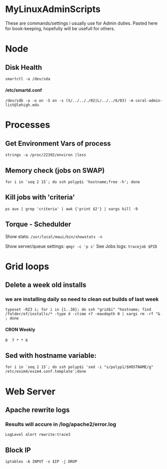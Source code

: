 # MyLinuxAdminScripts
These are commands/settings i usually use for Admin duties. Pasted here for book-keeping, hopefully will be usefull for others.

# Node

## Disk Health
`smartctl -a /dev/sda`
#### /etc/smartd.conf
`/dev/sdb -a -o on -S on -s (S/../.././02|L/../../6/03) -m coral-admin-list@lehigh.edu`


# Processes

## Get Environment Vars of process
`strings -a /proc/22392/environ |less`
## Memory check (jobs on SWAP)
<p><code>for i in `seq 2 15`; do ssh polyp$i 'hostname;free -h'; done</code></p>

## Kill jobs with 'criteria'
`ps aux | grep 'criteria' | awk {'print $2'} | xargs kill -9`

## Torque - Schedulder
 Show stats:
 `/usr/local/maui/bin/showstats -n`
 
 Show server/queue settings:
 `qmgr -c 'p s'`
 See Jobs logs:
`tracejob $PID`

# Grid loops
## Delete a week old installs
### we are installing daily so need to clean out builds of last week 

`typeset -RZ3 i; for i in {1..38}; do ssh "grid$i" "hostname; find /folder/of/installs/* -type d -ctime +7 -maxdepth 0 | xargs rm -rf "& ; done`
#### CRON  Weekly
`0  7 * * 6 `


## Sed with hostname variable:
<p><code>for i in `seq 2 15`; do ssh polyp$i 'sed -i "s/polyp1/$HOSTNAME/g" /etc/exim4/exim4.conf.template';done</code></p>

# Web Server
## Apache rewrite logs
### Results will accure in /log/apache2/error.log
`LogLevel alert rewrite:trace3`

## Block IP
 `iptables -A INPUT -s $IP -j DROP`


